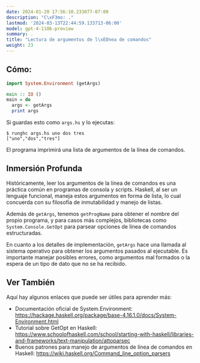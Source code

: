 ```yaml
---
date: 2024-01-20 17:56:10.233077-07:00
description: "C\xF3mo: ."
lastmod: '2024-03-13T22:44:59.133713-06:00'
model: gpt-4-1106-preview
summary: .
title: "Lectura de argumentos de l\xEDnea de comandos"
weight: 23
---
```


## Cómo:
```Haskell
import System.Environment (getArgs)

main :: IO ()
main = do
  args <- getArgs
  print args
```

Si guardas esto como `args.hs` y lo ejecutas:

```
$ runghc args.hs uno dos tres
["uno","dos","tres"]
```

El programa imprimirá una lista de argumentos de la línea de comandos.

## Inmersión Profunda
Históricamente, leer los argumentos de la línea de comandos es una práctica común en programas de consola y scripts. Haskell, al ser un lenguaje funcional, maneja estos argumentos en forma de lista, lo cual concuerda con su filosofía de inmutabilidad y manejo de listas.

Además de `getArgs`, tenemos `getProgName` para obtener el nombre del propio programa, y para casos más complejos, bibliotecas como `System.Console.GetOpt` para parsear opciones de línea de comandos estructuradas.

En cuanto a los detalles de implementación, `getArgs` hace una llamada al sistema operativo para obtener los argumentos pasados al ejecutable. Es importante manejar posibles errores, como argumentos mal formados o la espera de un tipo de dato que no se ha recibido.

## Ver También
Aquí hay algunos enlaces que puede ser útiles para aprender más:

- Documentación oficial de System.Environment: https://hackage.haskell.org/package/base-4.16.1.0/docs/System-Environment.html
- Tutorial sobre GetOpt en Haskell: https://www.schoolofhaskell.com/school/starting-with-haskell/libraries-and-frameworks/text-manipulation/attoparsec
- Buenos patrones para manejo de argumentos de línea de comandos en Haskell: https://wiki.haskell.org/Command_line_option_parsers
